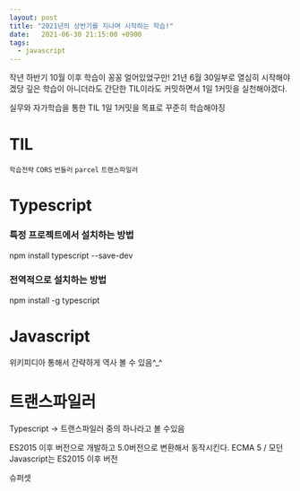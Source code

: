 ```yaml
---
layout: post
title: "2021년의 상반기를 지나며 시작하는 학습!"
date:   2021-06-30 21:15:00 +0900
tags:
  - javascript
---
```


작년 하반기 10월 이후 학습이 꽁꽁 얼어있었구만! 
21년 6월 30일부로 열심히 시작해야겠당
깊은 학습이 아니더라도 간단한 TIL이라도 커밋하면서 1일 1커밋을 실천해야겠다. 

실무와 자가학습을 통한 TIL 1일 1커밋을 목표로 꾸준히 학습해야징

# TIL

`학습전략`
`CORS`
`번들러`
`parcel`
`트랜스파일러`

# Typescript 

### 특정 프로젝트에서 설치하는 방법
npm install typescript --save-dev
### 전역적으로 설치하는 방법
npm install -g typescript

# Javascript

위키피디아 통해서 간략하게 역사 볼 수 있음^_^

# 트랜스파일러
Typescript -> 트랜스파일러 중의 하나라고 볼 수있음

ES2015 이후 버전으로 개발하고
5.0버전으로 변환해서 동작시킨다.
ECMA 5 / 모던 Javascript는 ES2015 이후 버전

슈퍼셋